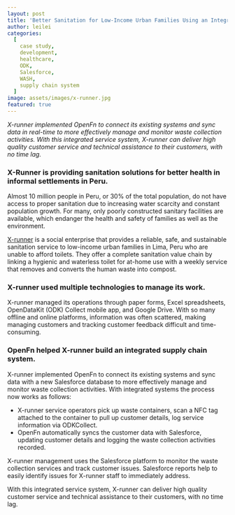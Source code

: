 ```yaml
---
layout: post
title: 'Better Sanitation for Low-Income Urban Families Using an Integrated Supply Chain System'
author: leilei
categories:
  [
    case study,
    development, 
    healthcare,
    ODK,
    Salesforce,
    WASH,
    supply chain system
  ]
image: assets/images/x-runner.jpg
featured: true
---
```


_X-runner implemented OpenFn to connect its existing systems and sync data in real-time to more effectively manage and monitor waste collection activities. With this integrated service system, X-runner can deliver high quality customer service and technical assistance to their customers, with no time lag._

### X-Runner is providing sanitation solutions for better health in informal settlements in Peru.

Almost 10 million people in Peru, or 30% of the total population, do not have access to proper sanitation due to increasing water scarcity and constant population growth. For many, only poorly constructed sanitary facilities are available, which endanger the health and safety of families as well as the environment. 

[X-runner](http://xrunner-venture.org/) is a social enterprise that provides a reliable, safe, and sustainable sanitation service to low-income urban families in Lima, Peru who are unable to afford toilets. They offer a complete sanitation value chain by linking a hygienic and waterless toilet for at-home use with a weekly service that removes and converts the human waste into compost.

### X-runner used multiple technologies to manage its work.

X-runner managed its operations through paper forms, Excel spreadsheets, OpenDataKit (ODK) Collect mobile app, and Google Drive. With so many offline and online platforms, information was often scattered, making managing customers and tracking customer feedback difficult and time-consuming. 

### OpenFn helped X-runner build an integrated supply chain system. 

X-runner implemented OpenFn to connect its existing systems and sync data with a new Salesforce database to more effectively manage and monitor waste collection activities. With integrated systems the process now works as follows: 
- X-runner service operators pick up waste containers, scan a NFC tag attached to the container to pull up customer details, log service information via ODKCollect.
- OpenFn automatically syncs the customer data with Salesforce, updating customer details and logging the waste collection activities recorded.

X-runner management uses the Salesforce platform to monitor the waste collection services and track customer issues. Salesforce  reports help to easily identify issues for X-runner staff to immediately address.

With this integrated service system, X-runner can deliver high quality customer service and technical assistance to their customers, with no time lag. 
